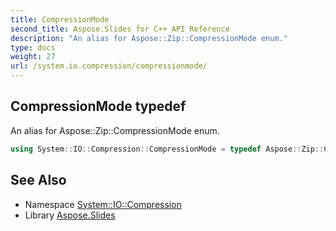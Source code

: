 ```yaml
---
title: CompressionMode
second_title: Aspose.Slides for C++ API Reference
description: "An alias for Aspose::Zip::CompressionMode enum."
type: docs
weight: 27
url: /system.io.compression/compressionmode/
---
```

## CompressionMode typedef


An alias for Aspose::Zip::CompressionMode enum.

```cpp
using System::IO::Compression::CompressionMode = typedef Aspose::Zip::CompressionMode
```

## See Also

* Namespace [System::IO::Compression](../)
* Library [Aspose.Slides](../../)